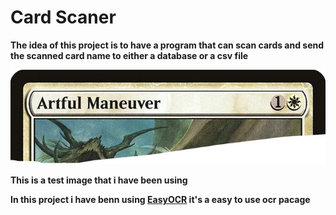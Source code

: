 
# Card Scaner&nbsp; 


**The idea of this project is to have a program that can scan cards and send the scanned card name to either a database or a csv file**

![alt text](/image000R.jpg)

**This is a test image that i have been using**


**In this project i have benn using [EasyOCR](https://github.com/JaidedAI/EasyOCR) it's a easy to use ocr pacage**

